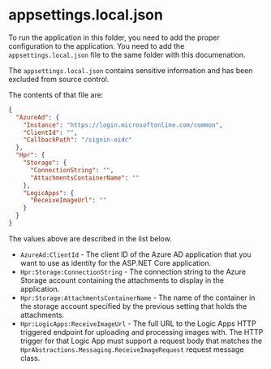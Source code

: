 ﻿appsettings.local.json
======================

To run the application in this folder, you need to add the proper
configuration to the application. You need to add the `appsettings.local.json`
file to the same folder with this documenation.

The `appsettings.local.json` contains sensitive information and has been excluded
from source control.

The contents of that file are:

``` JSON
{
  "AzureAd": {
    "Instance": "https://login.microsoftonline.com/common",
    "ClientId": "",
    "CallbackPath": "/signin-oidc"
  },
  "Hpr": {
    "Storage": {
      "ConnectionString": "",
      "AttachmentsContainerName": ""
    },
    "LogicApps": {
      "ReceiveImageUrl": ""
    }
  }
}
```

The values above are described in the list below.

- `AzureAd:ClientId` - The client ID of the Azure AD application that you want to use as identity for the ASP.NET Core application.
- `Hpr:Storage:ConnectionString` - The connection string to the Azure Storage account containing the attachments to display in the application.
- `Hpr:Storage:AttachmentsContainerName` - The name of the container in the storage account specified by the previous setting that holds the attachments.
- `Hpr:LogicApps:ReceiveImageUrl` - The full URL to the Logic Apps HTTP triggered endpoint for uploading and processing images with. The HTTP trigger for that Logic App must support a request body that matches the `HprAbstractions.Messaging.ReceiveImageRequest` request message class.